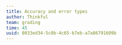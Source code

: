```yaml
---
title: Accuracy and error types
author: Thinkful
team: grading
time: 45
uuid: 0033ed34-5c0b-4c65-b7eb-a7a86791609b
---
```


<jupyter notebook-name="accuracy_and_error_types" course-code="DSBC" />